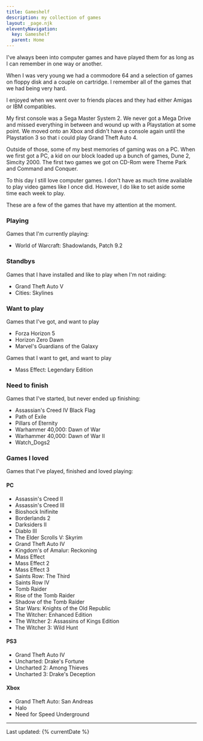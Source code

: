 ```yaml
---
title: Gameshelf
description: my collection of games
layout: _page.njk
eleventyNavigation:
  key: Gameshelf
  parent: Home
---
```


I've always been into computer games and have played them for as long as I can remember in one way or another.

When I was very young we had a commodore 64 and a selection of games on floppy disk and a couple on cartridge. I remember all of the games that we had being very hard.

I enjoyed when we went over to friends places and they had either Amigas or IBM compatibles.

My first console was a Sega Master System 2. We never got a Mega Drive and missed everything in between and wound up with a Playstation at some point. We moved onto an Xbox and didn't have a console again until the Playstation 3 so that i could play Grand Theft Auto 4.

Outside of those, some of my best memories of gaming was on a PC. When we first got a PC, a kid on our block loaded up a bunch of games, Dune 2, Simcity 2000. The first two games we got on CD-Rom were Theme Park and Command and Conquer.

To this day I still love computer games. I don't have as much time available to play video games like I once did. However, I do like to set aside some time each week to play.

These are a few of the games that have my attention at the moment.

### Playing
Games that I'm currently playing:
- World of Warcraft: Shadowlands, Patch 9.2

### Standbys
Games that I have installed and like to play when I'm not raiding:
- Grand Theft Auto V
- Cities: Skylines

### Want to play
Games that I've got, and want to play
- Forza Horizon 5
- Horizon Zero Dawn
- Marvel's Guardians of the Galaxy

Games that I want to get, and want to play
- Mass Effect: Legendary Edition

### Need to finish
Games that I've started, but never ended up finishing:
- Assassian's Creed IV Black Flag
- Path of Exile
- Pillars of Eternity
- Warhammer 40,000: Dawn of War
- Warhammer 40,000: Dawn of War II
- Watch_Dogs2

### Games I loved
Games that I've played, finished and loved playing:

#### PC
- Assassin's Creed II
- Assassin's Creed III
- Bioshock Inifinite
- Borderlands 2
- Darksiders II
- Diablo III
- The Elder Scrolls V: Skyrim
- Grand Theft Auto IV
- Kingdom's of Amalur: Reckoning
- Mass Effect
- Mass Effect 2
- Mass Effect 3
- Saints Row: The Third
- Saints Row IV
- Tomb Raider
- Rise of the Tomb Raider
- Shadow of the Tomb Raider
- Star Wars: Knights of the Old Republic
- The Witcher: Enhanced Edition
- The Witcher 2: Assassins of Kings Edition
- The Witcher 3: Wild Hunt

#### PS3
- Grand Theft Auto IV
- Uncharted: Drake's Fortune
- Uncharted 2: Among Thieves
- Uncharted 3: Drake's Deception

#### Xbox
- Grand Theft Auto: San Andreas
- Halo
- Need for Speed Underground

---
Last updated: {% currentDate %}
